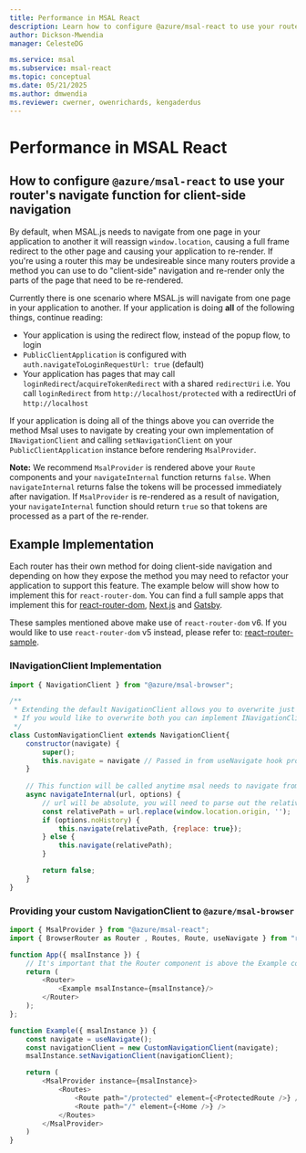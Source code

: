 ```yaml
---
title: Performance in MSAL React
description: Learn how to configure @azure/msal-react to use your router's navigate function for client-side navigation
author: Dickson-Mwendia
manager: CelesteDG

ms.service: msal
ms.subservice: msal-react
ms.topic: conceptual
ms.date: 05/21/2025
ms.author: dmwendia
ms.reviewer: cwerner, owenrichards, kengaderdus
---
```


# Performance in MSAL React

## How to configure `@azure/msal-react` to use your router's navigate function for client-side navigation

By default, when MSAL.js needs to navigate from one page in your application to another it will reassign `window.location`, causing a full frame redirect to the other page and causing your application to re-render. If you're using a router this may be undesireable since many routers provide a method you can use to do "client-side" navigation and re-render only the parts of the page that need to be re-rendered.

Currently there is one scenario where MSAL.js will navigate from one page in your application to another. If your application is doing **all** of the following things, continue reading:

- Your application is using the redirect flow, instead of the popup flow, to login
- `PublicClientApplication` is configured with `auth.navigateToLoginRequestUrl: true` (default)
- Your application has pages that may call `loginRedirect`/`acquireTokenRedirect` with a shared `redirectUri` i.e. You call `loginRedirect` from `http://localhost/protected` with a redirectUri of `http://localhost`

If your application is doing all of the things above you can override the method Msal uses to navigate by creating your own implementation of `INavigationClient` and calling `setNavigationClient` on your `PublicClientApplication` instance before rendering `MsalProvider`.

**Note:** We recommend `MsalProvider` is rendered above your `Route` components and your `navigateInternal` function returns `false`. When `navigateInternal` returns false the tokens will be processed immediately after navigation. If `MsalProvider` is re-rendered as a result of navigation, your `navigateInternal` function should return `true` so that tokens are processed as a part of the re-render.

## Example Implementation

Each router has their own method for doing client-side navigation and depending on how they expose the method you may need to refactor your application to support this feature. The example below will show how to implement this for `react-router-dom`. You can find a full sample apps that implement this for [react-router-dom](https://github.com/AzureAD/microsoft-authentication-library-for-js/tree/dev/samples/msal-react-samples/react-router-sample), [Next.js](https://github.com/AzureAD/microsoft-authentication-library-for-js/tree/dev/samples/msal-react-samples/nextjs-sample) and [Gatsby](https://github.com/AzureAD/microsoft-authentication-library-for-js/tree/dev/samples/msal-react-samples/gatsby-sample).

These samples mentioned above make use of `react-router-dom` v6. If you would like to use `react-router-dom` v5 instead, please refer to: [react-router-sample](https://github.com/AzureAD/microsoft-authentication-library-for-js/blob/dev/samples/msal-react-samples/react-router-sample/src/App.js).

### INavigationClient Implementation

```javascript
import { NavigationClient } from "@azure/msal-browser";

/**
 * Extending the default NavigationClient allows you to overwrite just navigateInternal while continuing to use the default navigateExternal function
 * If you would like to overwrite both you can implement INavigationClient directly instead
 */
class CustomNavigationClient extends NavigationClient{
    constructor(navigate) {
        super();
        this.navigate = navigate // Passed in from useNavigate hook provided by react-router-dom;
    }
    
    // This function will be called anytime msal needs to navigate from one page in your application to another
    async navigateInternal(url, options) {
        // url will be absolute, you will need to parse out the relative path to provide to the history API
        const relativePath = url.replace(window.location.origin, '');
        if (options.noHistory) {
            this.navigate(relativePath, {replace: true});
        } else {
            this.navigate(relativePath);
        }

        return false;
    }
}
```

### Providing your custom NavigationClient to `@azure/msal-browser`

```javascript
import { MsalProvider } from "@azure/msal-react";
import { BrowserRouter as Router , Routes, Route, useNavigate } from "react-router-dom";

function App({ msalInstance }) {
    // It's important that the Router component is above the Example component because you'll need to use the useHistory hook before rendering MsalProvider
    return (
        <Router>
            <Example msalInstance={msalInstance}/>
        </Router>
    );
};

function Example({ msalInstance }) {
    const navigate = useNavigate();
    const navigationClient = new CustomNavigationClient(navigate);
    msalInstance.setNavigationClient(navigationClient);

    return (
        <MsalProvider instance={msalInstance}>
            <Routes>
                <Route path="/protected" element={<ProtectedRoute />} />
                <Route path="/" element={<Home />} />
            </Routes>
        </MsalProvider>
    )
}
```
